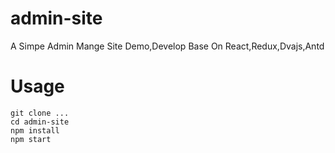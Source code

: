 # admin-site
A Simpe Admin Mange Site Demo,Develop Base On React,Redux,Dvajs,Antd

# Usage

    git clone ...
    cd admin-site
    npm install
    npm start
